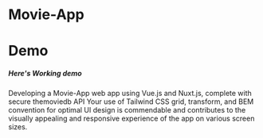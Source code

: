 # Movie-App



# Demo

##### Here's Working demo
Developing a Movie-App web app using Vue.js and Nuxt.js, complete with secure themoviedb API Your use of Tailwind CSS grid, transform, and BEM convention for optimal UI design is commendable and contributes to the visually appealing and responsive experience of the app on various screen sizes.
